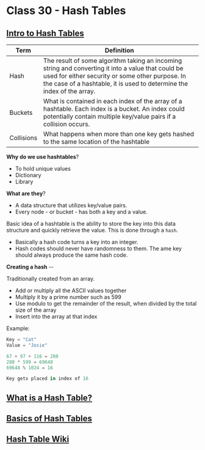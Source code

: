 # Class 30 - Hash Tables

## [Intro to Hash Tables](https://codefellows.github.io/common_curriculum/data_structures_and_algorithms/Code_401/class-30/resources/Hashtables.html)

| Term | Definition |
| --- | --- |
| Hash | The result of some algorithm taking an incoming string and converting it into a value that could be used for either security or some other purpose. In the case of a hashtable, it is used to determine the index of the array. |
| Buckets | What is contained in each index of the array of a hashtable. Each index is a bucket. An index could potentially contain multiple key/value pairs if a collision occurs. |
| Collisions | What happens when more than one key gets hashed to the same location of the hashtable |

**Why do we use hashtables**?

* To hold unique values
* Dictionary
* Library

**What are they**?

* A data structure that utilizes key/value pairs.
* Every node - or bucket - has both a key and a value.

Basic idea of a hashtable is the ability to store the key into this data structure and quickly retrieve the value. This is done through a `hash`.

* Basically a hash code turns a key into an integer.
* Hash codes should never have randomness to them. The ame key should always produce the same hash code.

**Creating a hash** --

Traditionally created from an array.

* Add or multiply all the ASCII values together
* Multiply it by a prime number such as 599
* Use modulo to get the remainder of the result, when divided by the total size of the array
* Insert into the array at that index

Example:

```Python
Key = "Cat"
Value = "Josie"

67 + 97 + 116 = 280
280 * 599 = 69648
69648 % 1024 = 16

Key gets placed in index of 16
```

## [What is a Hash Table?](https://www.youtube.com/watch?v=MfhjkfocRR0)

## [Basics of Hash Tables](https://www.hackerearth.com/practice/data-structures/hash-tables/basics-of-hash-tables/tutorial/)

## [Hash Table Wiki](https://en.wikipedia.org/wiki/Hash_table)

